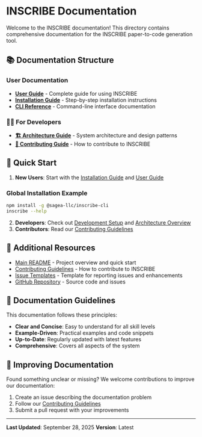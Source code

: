 # INSCRIBE Documentation

Welcome to the INSCRIBE documentation! This directory contains comprehensive documentation for the INSCRIBE paper-to-code generation tool.

## 📚 Documentation Structure

### User Documentation

- **[User Guide](./user-guide.md)** - Complete guide for using INSCRIBE
- **[Installation Guide](./installation.md)** - Step-by-step installation instructions
- **[CLI Reference](./cli-reference.md)** - Command-line interface documentation

### 👨‍💻 For Developers

- **[🏗️ Architecture Guide](./architecture.md)** - System architecture and design patterns
- **[🤝 Contributing Guide](../CONTRIBUTING.md)** - How to contribute to INSCRIBE

## 🚀 Quick Start

1. **New Users**: Start with the [Installation Guide](./installation.md) and [User Guide](./user-guide.md)

### Global Installation Example

```bash
npm install -g @sagea-llc/inscribe-cli
inscribe --help
```

2. **Developers**: Check out [Development Setup](./development.md) and [Architecture Overview](./architecture.md)
3. **Contributors**: Read our [Contributing Guidelines](../CONTRIBUTING.md)

## 📖 Additional Resources

- [Main README](../README.md) - Project overview and quick start
- [Contributing Guidelines](../CONTRIBUTING.md) - How to contribute to INSCRIBE
- [Issue Templates](../.github/issues/) - Template for reporting issues and enhancements
- [GitHub Repository](https://github.com/sagea-ai/paper_to_code) - Source code and issues

## 📝 Documentation Guidelines

This documentation follows these principles:

- **Clear and Concise**: Easy to understand for all skill levels
- **Example-Driven**: Practical examples and code snippets
- **Up-to-Date**: Regularly updated with latest features
- **Comprehensive**: Covers all aspects of the system

## 🤝 Improving Documentation

Found something unclear or missing? We welcome contributions to improve our documentation:

1. Create an issue describing the documentation problem
2. Follow our [Contributing Guidelines](../CONTRIBUTING.md)
3. Submit a pull request with your improvements

---

**Last Updated**: September 28, 2025
**Version**: Latest
